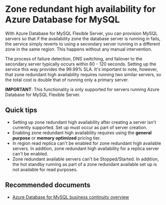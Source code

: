 <properties
    pageTitle="Zone redundancy for Azure Database for MySQL"
    description="Zone redundancy for Azure Database for MySQL"
    service="microsoft.dbformysql"
    resource="servers"
    authors="Bashar-MSFT"
    ms.author="jtoland"
    displayOrder="160"
    selfHelpType="generic"
    supportTopicIds="32788529"
    resourceTags="servers, databases"
    productPesIds="16221"
    cloudEnvironments="public, Fairfax, usnat, ussec"
    articleId="34e0669a-3ae8-429e-aee6-98750f6c9548"
	ownershipId="AzureData_AzureDatabaseforMySQL"
/>

# Zone redundant high availability for Azure Database for MySQL

With Azure Database for MySQL Flexible Server, you can provision MySQL servers so that if the availability zone the database server is running in fails, the service simply reverts to using a secondary server running in a different zone in the same region. This happens without any manual intervention.

The process of failure detection, DNS switching, and failover to the secondary server typically occurs within 60 - 120 seconds. Setting up the service this way provides the 99.99% SLA. It's important to note, however, that zone redundant high availability requires running two similar servers, so the total cost is double that of running only a primary server.

**IMPORTANT**: This functionality is only supported for servers running Azure Database for MySQL Flexible Server.

## Quick tips

* Setting up zone redundant high availability after creating a server isn't currently supported. Set up must occur as part of server creation.
* Enabling zone redundant high availability requires using the **general purpose** or **memory optimized** pricing tier.
* In region read replica can't be enabled for zone redundant high available servers. In addition, zone redundant high availability for a replica server can't be enabled.
* Zone redundant available servers can't be Stopped/Started. In addition, the hot standby running as part of a zone redundant available set up is not available for read purposes.

## **Recommended documents**

* [Azure Database for MySQL business continuity overview](https://docs.microsoft.com/azure/mysql/flexible-server/concepts-high-availability)
